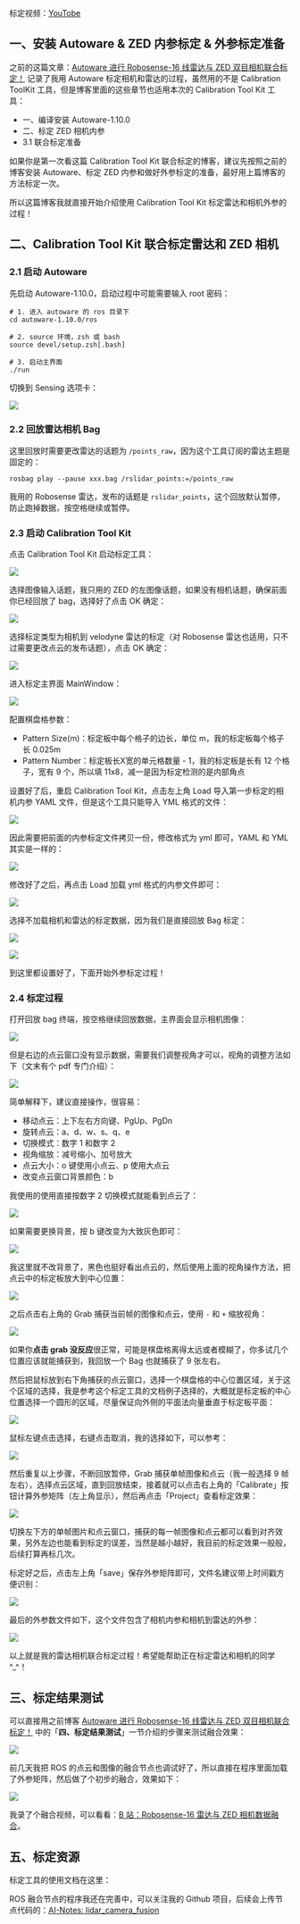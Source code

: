 标定视频：[YouTobe](https://www.youtube.com/watch?v=pfBmfgHf6zg)

## 一、安装 Autoware & ZED 内参标定 & 外参标定准备

之前的这篇文章：[Autoware 进行 Robosense-16 线雷达与 ZED 双目相机联合标定！](https://dlonng.com/posts/autoware-calibr-1) 记录了我用 Autoware 标定相机和雷达的过程，虽然用的不是 Calibration ToolKit 工具，但是博客里面的这些章节也适用本次的  Calibration Tool Kit 工具：

- 一、编译安装 Autoware-1.10.0
- 二、标定 ZED 相机内参
- 3.1 联合标定准备

如果你是第一次看这篇 Calibration Tool Kit 联合标定的博客，建议先按照之前的博客安装 Autoware、标定 ZED 内参和做好外参标定的准备，最好用上篇博客的方法标定一次。

所以这篇博客我就直接开始介绍使用 Calibration Tool Kit 标定雷达和相机外参的过程！

## 二、Calibration Tool Kit 联合标定雷达和 ZED 相机

### 2.1 启动 Autoware

先启动 Autoware-1.10.0，启动过程中可能需要输入 root 密码：

```shell
# 1. 进入 autoware 的 ros 目录下
cd autoware-1.10.0/ros

# 2. source 环境，zsh 或 bash
source devel/setup.zsh[.bash]

# 3. 启动主界面
./run
```

切换到 Sensing 选项卡：

![](https://dlonng.oss-cn-shenzhen.aliyuncs.com/blog/sensing.png)

### 2.2 回放雷达相机 Bag 

这里回放时需要更改雷达的话题为 `/points_raw`，因为这个工具订阅的雷达主题是固定的：

```shell
rosbag play --pause xxx.bag /rslidar_points:=/points_raw
```

我用的 Robosense 雷达，发布的话题是 `rslidar_points`，这个回放默认暂停，防止跑掉数据，按空格继续或暂停。

### 2.3 启动 Calibration Tool Kit

点击 Calibration Tool Kit 启动标定工具：

![](https://dlonng.oss-cn-shenzhen.aliyuncs.com/blog/calibration_tool_kit.png)

选择图像输入话题，我只用的 ZED 的左图像话题，如果没有相机话题，确保前面你已经回放了 bag，选择好了点击 OK 确定：

![](https://dlonng.oss-cn-shenzhen.aliyuncs.com/blog/left_imageraw.png)

选择标定类型为相机到 velodyne 雷达的标定（对 Robosense 雷达也适用，只不过需要更改点云的发布话题），点击 OK 确定：

![](https://dlonng.oss-cn-shenzhen.aliyuncs.com/blog/camera_velodyne.png)

进入标定主界面 MainWindow：

![](https://dlonng.oss-cn-shenzhen.aliyuncs.com/blog/main_window_config.png)

配置棋盘格参数：

- Pattern Size(m)：标定板中每个格子的边长，单位 m，我的标定板每个格子长 0.025m
- Pattern Number：标定板长X宽的单元格数量 - 1，我的标定板是长有 12 个格子，宽有 9 个，所以填 11x8，减一是因为标定检测的是内部角点

设置好了后，重启 Calibration Tool Kit，点击左上角 Load 导入第一步标定的相机内参 YAML 文件，但是这个工具只能导入 YML 格式的文件：

![](https://dlonng.oss-cn-shenzhen.aliyuncs.com/blog/only_yml.png)

因此需要把前面的内参标定文件拷贝一份，修改格式为 yml 即可，YAML 和 YML 其实是一样的：

![](https://dlonng.oss-cn-shenzhen.aliyuncs.com/blog/yaml2yml.png)

修改好了之后，再点击 Load 加载 yml 格式的内参文件即可：

![](https://dlonng.oss-cn-shenzhen.aliyuncs.com/blog/load_yml.png)

选择不加载相机和雷达的标定数据，因为我们是直接回放 Bag 标定：

![](https://dlonng.oss-cn-shenzhen.aliyuncs.com/blog/load_camera_data_no.png)

![](https://dlonng.oss-cn-shenzhen.aliyuncs.com/blog/load_cloud_data_no.png)

到这里都设置好了，下面开始外参标定过程！

### 2.4 标定过程

打开回放 bag 终端，按空格继续回放数据，主界面会显示相机图像：

![](https://dlonng.oss-cn-shenzhen.aliyuncs.com/blog/calibr_play_bag.png)

但是右边的点云窗口没有显示数据，需要我们调整视角才可以，视角的调整方法如下（文末有个 pdf 专门介绍）：

![](https://dlonng.oss-cn-shenzhen.aliyuncs.com/blog/basic_operations.png)

简单解释下，建议直接操作，很容易：

- 移动点云：上下左右方向键、PgUp、PgDn
- 旋转点云：a、d、w、s、q、e
- 切换模式：数字 1 和数字 2
- 视角缩放：减号缩小、加号放大
- 点云大小：o 键使用小点云、p 使用大点云
- 改变点云窗口背景颜色：b

我使用的使用直接按数字 2 切换模式就能看到点云了：

![](https://dlonng.oss-cn-shenzhen.aliyuncs.com/blog/mode_2.png)

如果需要更换背景，按 b 键改变为大致灰色即可：

![](https://dlonng.oss-cn-shenzhen.aliyuncs.com/blog/change_bgcolor.png)

我这里就不改背景了，黑色也挺好看出点云的，然后使用上面的视角操作方法，把点云中的标定板放大到中心位置：

![](https://dlonng.oss-cn-shenzhen.aliyuncs.com/blog/change_cloud_view2.png)

之后点击右上角的 Grab 捕获当前帧的图像和点云，使用 `-` 和 `+` 缩放视角：

![](https://dlonng.oss-cn-shenzhen.aliyuncs.com/blog/grab_3.png)

如果你**点击 grab 没反应**很正常，可能是棋盘格离得太远或者模糊了，你多试几个位置应该就能捕获到，我回放一个 Bag 也就捕获了 9 张左右。

然后把鼠标放到右下角捕获的点云窗口，选择一个棋盘格的中心位置区域，关于这个区域的选择，我是参考这个标定工具的文档例子选择的，大概就是标定板的中心位置选择一个圆形的区域，尽量保证向外侧的平面法向量垂直于标定板平面：

![](https://dlonng.oss-cn-shenzhen.aliyuncs.com/blog/CalibrationToolKitExample.png)

鼠标左键点击选择，右键点击取消，我的选择如下，可以参考：

![](https://dlonng.oss-cn-shenzhen.aliyuncs.com/blog/select_cloud2.png)

然后重复以上步骤，不断回放暂停，Grab 捕获单帧图像和点云（我一般选择 9 帧左右），选择点云区域，直到回放结束，接着就可以点击右上角的「Calibrate」按钮计算外参矩阵（左上角显示），然后再点击「Project」查看标定效果：

![](https://dlonng.oss-cn-shenzhen.aliyuncs.com/blog/result_4.png)

切换左下方的单帧图片和点云窗口，捕获的每一帧图像和点云都可以看到对齐效果，另外左边也能看到标定的误差，当然是越小越好，我目前的标定效果一般般，后续打算再标几次。

标定好之后，点击左上角「save」保存外参矩阵即可，文件名建议带上时间戳方便识别：

![](https://dlonng.oss-cn-shenzhen.aliyuncs.com/blog/save.png)

最后的外参数文件如下，这个文件包含了相机内参和相机到雷达的外参：

![](https://dlonng.oss-cn-shenzhen.aliyuncs.com/blog/ext_mat.png)

以上就是我的雷达相机联合标定过程！希望能帮助正在标定雷达和相机的同学 ^_^！

## 三、标定结果测试

可以直接用之前博客 [Autoware 进行 Robosense-16 线雷达与 ZED 双目相机联合标定！](https://dlonng.com/posts/autoware-calibr-1) 中的「**四、标定结果测试**」一节介绍的步骤来测试融合效果：

![](https://dlonng.oss-cn-shenzhen.aliyuncs.com/blog/cali_result_test.png)

前几天我把 ROS 的点云和图像的融合节点也调试好了，所以直接在程序里面加载了外参矩阵，然后做了个初步的融合，效果如下：

![](https://dlonng.oss-cn-shenzhen.aliyuncs.com/blog/ros_fusion_result.png)

我录了个融合视频，可以看看：[B 站：Robosense-16 雷达与 ZED 相机数据融合](https://www.bilibili.com/video/BV1Sp4y1S74w)。

## 五、标定资源

标定工具的使用文档在这里：



ROS 融合节点的程序我还在完善中，可以关注我的 Github 项目，后续会上传节点代码的：[AI-Notes: lidar_camera_fusion](https://github.com/DLonng/AI-Notes/tree/master/SensorFusion/fusion_ws/src/lidar_camera_fusion)